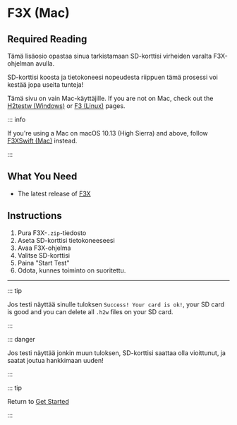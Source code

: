 # F3X (Mac)

## Required Reading

Tämä lisäosio opastaa sinua tarkistamaan SD-korttisi virheiden varalta F3X-ohjelman avulla.

SD-korttisi koosta ja tietokoneesi nopeudesta riippuen tämä prosessi voi kestää jopa useita tunteja!

Tämä sivu on vain Mac-käyttäjille. If you are not on Mac, check out the [H2testw (Windows)](h2testw-\(windows\)) or [F3 (Linux)](f3-\(linux\)) pages.

::: info

If you're using a Mac on macOS 10.13 (High Sierra) and above, follow [F3XSwift (Mac)](f3xswift-\(mac\)) instead.

:::

## What You Need

- The latest release of [F3X](https://github.com/insidegui/F3X/releases/latest)

## Instructions

1. Pura F3X-`.zip`-tiedosto
2. Aseta SD-korttisi tietokoneeseesi
3. Avaa F3X-ohjelma
4. Valitse SD-korttisi
5. Paina "Start Test"
6. Odota, kunnes toiminto on suoritettu.

___

::: tip

Jos testi näyttää sinulle tuloksen `Success! Your card is ok!`, your SD card is good and you can delete all `.h2w` files on your SD card.

:::

::: danger

Jos testi näyttää jonkin muun tuloksen, SD-korttisi saattaa olla vioittunut, ja saatat joutua hankkimaan uuden!

:::

::: tip

Return to [Get Started](get-started)

:::
